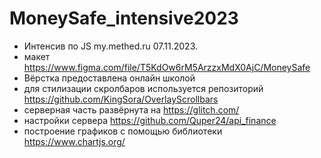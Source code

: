 # MoneySafe_intensive2023

- Интенсив по JS my.methed.ru 07.11.2023.
- макет https://www.figma.com/file/T5KdOw6rM5ArzzxMdX0AjC/MoneySafe
- Вёрстка предоставлена онлайн школой
- для стилизации скролбаров используется репозиторий https://github.com/KingSora/OverlayScrollbars
- серверная часть развёрнута на https://glitch.com/
- настройки сервера https://github.com/Quper24/api_finance
- построение графиков с помощью библиотеки https://www.chartjs.org/

